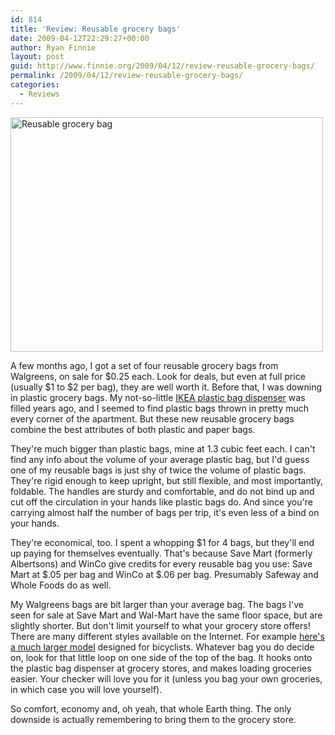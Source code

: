 ```yaml
---
id: 814
title: 'Review: Reusable grocery bags'
date: 2009-04-12T22:29:27+00:00
author: Ryan Finnie
layout: post
guid: http://www.finnie.org/2009/04/12/review-reusable-grocery-bags/
permalink: /2009/04/12/review-reusable-grocery-bags/
categories:
  - Reviews
---
```

[<img src="http://farm4.static.flickr.com/3653/3437320152_613293d543.jpg" width="500" height="375" alt="Reusable grocery bag" />](http://www.flickr.com/photos/fo0bar/3437320152/ "Reusable grocery bag by fo0bar, on Flickr")

A few months ago, I got a set of four reusable grocery bags from Walgreens, on sale for $0.25 each. Look for deals, but even at full price (usually $1 to $2 per bag), they are well worth it. Before that, I was downing in plastic grocery bags. My not-so-little [IKEA plastic bag dispenser](http://www.ikea.com/us/en/catalog/products/60025535) was filled years ago, and I seemed to find plastic bags thrown in pretty much every corner of the apartment. But these new reusable grocery bags combine the best attributes of both plastic and paper bags.

They're much bigger than plastic bags, mine at 1.3 cubic feet each. I can't find any info about the volume of your average plastic bag, but I'd guess one of my reusable bags is just shy of twice the volume of plastic bags. They're rigid enough to keep upright, but still flexible, and most importantly, foldable. The handles are sturdy and comfortable, and do not bind up and cut off the circulation in your hands like plastic bags do. And since you're carrying almost half the number of bags per trip, it's even less of a bind on your hands.

They're economical, too. I spent a whopping $1 for 4 bags, but they'll end up paying for themselves eventually. That's because Save Mart (formerly Albertsons) and WinCo give credits for every reusable bag you use: Save Mart at $.05 per bag and WinCo at $.06 per bag. Presumably Safeway and Whole Foods do as well.

My Walgreens bags are bit larger than your average bag. The bags I've seen for sale at Save Mart and Wal-Mart have the same floor space, but are slightly shorter. But don't limit yourself to what your grocery store offers! There are many different styles available on the Internet. For example [here's a much larger model](http://www.amazon.com/Axiom-Hunter-Grocery-Pannier-Inches/dp/B000OMQ7VU) designed for bicyclists. Whatever bag you do decide on, look for that little loop on one side of the top of the bag. It hooks onto the plastic bag dispenser at grocery stores, and makes loading groceries easier. Your checker will love you for it (unless you bag your own groceries, in which case you will love yourself).

So comfort, economy and, oh yeah, that whole Earth thing. The only downside is actually remembering to bring them to the grocery store.
